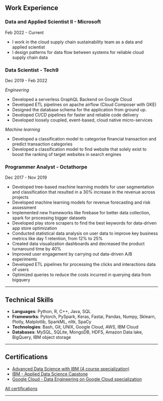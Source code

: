 ## Work Experience 

### Data and Applied Scientist II - Microsoft
Feb 2022 - Current
- I work in the cloud supply chain sustainability team as a data and applied scientist
- I design patterns for data flow between systems for reliable cloud supply chain data

### Data Scientist - Tech9
Dec 2019 - Feb 2022

_Engineering_ 
- Developed a serverless GraphQL Backend on Google Cloud
- Developed ETL pipelines on apache airflow (Cloud Composer with GKE)
- Designed the database schema for the application from ground up. 
- Developed CI/CD pipelines for faster and reliable code delivery
- Developed loosely coupled, event-based, cloud native micro-services 

_Machine learning_
- Developed a classification model to categorise financial transaction and predict transaction categories
- Developed a classification model to find website that solely exist to boost the ranking of target websites in search engines
 
### Programmer Analyst - Octathorpe
Dec 2017 - Nov 2019
- Developed tree-based machine learning models for user segmentation and classification that resulted in a 30% increase in the revenue across projects
- Developed machine learning models for revenue forecasting and risk assessment
- Implemented new frameworks like firebase for better data collection, spark for processing bigger datasets
- Developed play store scrapers to find the best keywords for data-driven app store optimization
- Conducted statistical data analysis on user data to improve key business metrics like day 1 retention, from 12% to 25%
- Created data visualization dashboards and decreased the product turnaround time by 40%
- Improved user engagement by carrying out data-driven A/B experiments
- Developed ETL pipelines for processing the clicks and interactions data of users
- Optimized queries to reduce the costs incurred in querying data from bigquery


---
## Technical Skills
- **Languages**: Python, R, C++, Java, SQL
- **Frameworks**: Pytorch, PySpark, Keras, Fastai, Pandas, Numpy, Sklearn, Plotly, Matplotlib, SparkML, nltk, SpaCy
- **Technologies**: Bash, Git, UNIX, Google Cloud, AWS, IBM Cloud
- **Databases**: MySQL, SQLite, MongoDB, HDFS, Amazon Data lake, BigQuery, IBM object storage
  
---
## Certifications

- [Advanced Data Science with IBM (4 course specialization)](https://coursera.org/share/df6e3030dde2e5349de59125d3b12ac6)
- [IBM - Applied Data Science Capstone](https://www.youracclaim.com/badges/25608eae-5bef-4381-84b1-d5c101d129c0/public_url)
- [Google Cloud - Data Engineering on Google Cloud specialization](https://www.coursera.org/account/accomplishments/specialization/certificate/TT5RGYBZUGU2?utm_medium=certificate&utm_source=link&utm_campaign=copybutton_certificate)

[All certifications](./certifications.md)

---



